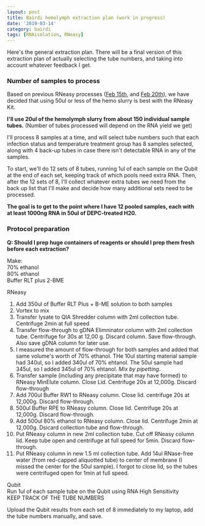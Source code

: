 ```yaml
---
layout: post
title: Bairdi hemolymph extraction plan (work in progress)
date: '2019-03-14'
category: bairdi
tags: [RNAisolation, RNeasy]
---
```

Here's the general extraction plan. There will be a final version of this extraction plan of actually selecting the tube numbers, and taking into account whatever feedback I get. 

### Number of samples to process
Based on previous RNeasy processes ([Feb 15th](https://grace-ac.github.io/RNeasyKit-with-QIAshredder/), and [Feb 20th](https://grace-ac.github.io/RNeasy-sample-vol-tests/)), we have decided that using 50ul or less of the hemo slurry is best with the RNeasy Kit.

**I'll use 20ul of the hemolymph slurry from about 150 individual sample tubes.** (Number of tubes processed will depend on the RNA yield we get)

I'll process 8 samples at a time, and will select tube numbers such that each infection status and temperature treatment group has 8 samples selected, along with 4 back-up tubes in case there isn't detectable RNA in any of the samples.

To start, we'll do 12 sets of 8 tubes, running 1ul of each sample on the Qubit at the end of each set, keeping track of which pools need extra RNA. Then, after the 12 sets of 8, I'll collect whatever extra tubes we need from the back up list that I'll make and decide how many additional sets need to be processed. 

**The goal is to get to the point where I have 12 pooled samples, each with at least 1000ng RNA in 50ul of DEPC-treated H20.** 

### Protocol preparation 
**Q: Should I prep huge containers of reagents or should I prep them fresh before each extraction?**

Make:      
70% ethanol      
80% ethanol      
Buffer RLT plus 2-BME    

RNeasy      
1. Add 350ul of Buffer RLT Plus + B-ME solution to both samples      
2. Vortex to mix     
3. Transfer lysate to QIA Shredder column with 2ml collection tube. Centrifuge 2min at full speed        
4. Transfer flow-through to gDNA Elimninator column with 2ml collection tube. Centrifuge for 30s at 12,00 g. Discard column. Save flow-through. Also save gDNA column for later use.     
5. I measured the amount of flow-through for both samples and added that same volume's worth of 70% ethanol. THe 10ul starting material sample had 340ul, so I added 340ul of 70% ehtanol. The 50ul sample had 345ul, so I added 345ul of 70% ehtanol. *Mix by pipetting*.    
6. Transfer sample (including any precipitate that may have formed) to RNeasy MinElute column. Close Lid. Centrifuge 20s at 12,000g. Discard flow-through    
7. Add 700ul Buffer RW1 to RNeasy column. Close lid. centrifuge 20s at 12,000g. Discard flow-through.    
8. 500ul Buffer RPE to RNeasy column. Close lid. Centrifuge 20s at 12,000g. Discard flow-through.   
9. Add 500ul 80% ethanol to RNeasy column. Close lid. Centrifuge 2min at 12,000g. Dsicard collection tube and flow-through.    
10. Put RNeasy column in new 2ml collection tube. Cut off RNeasy column lid. Keep tube open and centrifuge at full speed for 5min. Discard flow-through.    
11. Put RNeasy column in new 1.5 ml collection tube. Add 14ul RNase-free water (from red-capped aliquotted tube) to center of membrane (I missed the center for the 50ul sample). I forgot to close lid, so the tubes were centrifuged open for 1min at full speed.    

Qubit        
Run 1ul of each sample tube on the Qubit using RNA High Sensitivity     
KEEP TRACK OF THE TUBE NUMBERS

Upload the Qubit results from each set of 8 immediately to my laptop, add the tube numbers manually, and save. 


